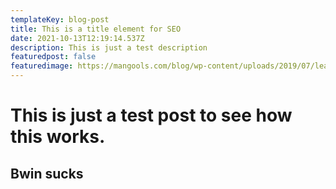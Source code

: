 ```yaml
---
templateKey: blog-post
title: This is a title element for SEO
date: 2021-10-13T12:19:14.537Z
description: This is just a test description
featuredpost: false
featuredimage: https://mangools.com/blog/wp-content/uploads/2019/07/learn-seo-new-t.png
---
```

# This is just a test post to see how this works.

## Bwin sucks